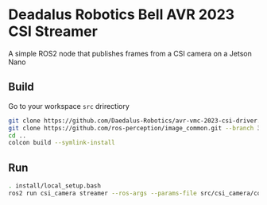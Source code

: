 # Deadalus Robotics Bell AVR 2023 CSI Streamer

A simple ROS2 node that publishes frames from a CSI camera on a Jetson Nano

## Build

Go to your workspace `src` drirectiory

```bash
git clone https://github.com/Daedalus-Robotics/avr-vmc-2023-csi-driver.git csi_driver
git clone https://github.com/ros-perception/image_common.git --branch 3.0.0 --single-branch
cd ..
colcon build --symlink-install
```

## Run

```bash
. install/local_setup.bash
ros2 run csi_camera streamer --ros-args --params-file src/csi_camera/config/example.yaml
```
